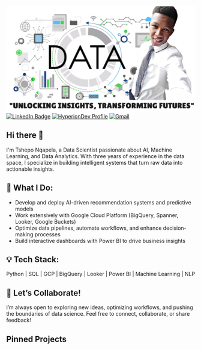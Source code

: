 ![Tshepo's GitHub Banner](https://github.com/Nqapela98/Nqapela98/blob/main/Github%20profile.png)
[![LinkedIn Badge](https://img.shields.io/badge/LinkedIn-Profile-informational?style=flat&logo=linkedin&logoColor=white&color=0D76A8)](https://www.linkedin.com/in/tshepman/)
[![HyperionDev Profile](https://img.shields.io/badge/https%3A%2F%2Fimg.shields.io%2Fbadge%2FHyperionDev-Profile-navy?style=flat&logo=OSF&label=HyperionDev
)](https://www.hyperiondev.com/portfolio/TN23070008879/)
[![Gmail](https://img.shields.io/badge/https%3A%2F%2Fimg.shields.io%2Fbadge%2F-Gmail-%23EA4335?style=flat&logo=Gmail&logoColor=%23EA4335&label=nqapelatshepo.com%40gmail.com)](nqapelatshepo.com@gmail.com)
## Hi there 👋
I'm Tshepo Nqapela, a Data Scientist passionate about AI, Machine Learning, and Data Analytics. With three years of experience in the data space, I specialize in building intelligent systems that turn raw data into actionable insights.

## 🚀 What I Do:

- Develop and deploy AI-driven recommendation systems and predictive models
- Work extensively with Google Cloud Platform (BigQuery, Spanner, Looker, Google Buckets)
- Optimize data pipelines, automate workflows, and enhance decision-making processes
- Build interactive dashboards with Power BI to drive business insights
## 💡 Tech Stack:
Python | SQL | GCP | BigQuery | Looker | Power BI | Machine Learning | NLP

## 🤝 Let’s Collaborate!
I’m always open to exploring new ideas, optimizing workflows, and pushing the boundaries of data science. Feel free to connect, collaborate, or share feedback!

## Pinned Projects


